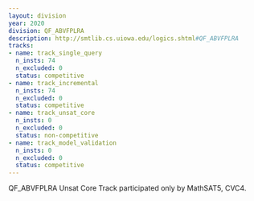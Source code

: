 ```yaml
---
layout: division
year: 2020
division: QF_ABVFPLRA
description: http://smtlib.cs.uiowa.edu/logics.shtml#QF_ABVFPLRA
tracks:
- name: track_single_query
  n_insts: 74
  n_excluded: 0
  status: competitive
- name: track_incremental
  n_insts: 74
  n_excluded: 0
  status: competitive
- name: track_unsat_core
  n_insts: 0
  n_excluded: 0
  status: non-competitive
- name: track_model_validation
  n_insts: 0
  n_excluded: 0
  status: competitive
---
```

QF_ABVFPLRA Unsat Core Track participated only by MathSAT5, CVC4.
